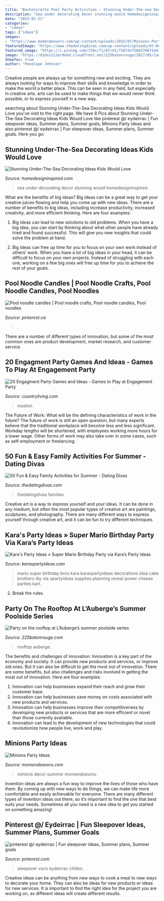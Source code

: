```yaml
---
title: "Bachelorette Pool Party Activities ~ Stunning Under-the-sea Decorating Ideas Kids Would Love"
description: "Sea under decorating decor stunning would homedesigninspired"
date: "2023-01-21"
categories:
- "ideas"
tags: ["ideas"]
images:
- "https://www.momendeavors.com/wp-content/uploads/2015/07/Minions-Party-624x1024.jpg"
featuredImage: "https://www.thedatingdivas.com/wp-content/uploads/At-Home-Family-Fun.jpg"
featured_image: "https://i.pinimg.com/736x/71/07/41/710741f5865760714438fcf290ab5526.jpg"
image: "https://d1dxs113ar9ebd.cloudfront.net/225batonrouge/2017/05/lauberge-rooftop.jpg"
ShowToc: true
author: "Penelope Johnson"
---
```



Creative people are always up for something new and exciting. They are always looking for ways to improve their skills and knowledge in order to make the world a better place. This can be seen in any field, but especially in creative arts. arts can be used to make things that we would never think possible, or to express yourself in a new way.

	

		
searching about Stunning Under-The-Sea Decorating Ideas Kids Would Love you've visit to the right page. We have 8 Pics about Stunning Under-The-Sea Decorating Ideas Kids Would Love like pinterest @/ eydeirrac | Fun sleepover ideas, Summer plans, Summer goals, Minions Party Ideas and also pinterest @/ eydeirrac | Fun sleepover ideas, Summer plans, Summer goals. Here you go:
		
    
## Stunning Under-The-Sea Decorating Ideas Kids Would Love

<img loading=lazy src="http://www.homedesigninspired.com/wp-content/uploads/2017/06/under-the-sea-decorating-inspiration-6-1.jpg" onerror="this.onerror=null;this.src='https://tse1.mm.bing.net/th?id=OIP.sQOsiJVtnO_xnj2UbgCs2gHaHa&amp;pid=15.1';" alt="Stunning Under-The-Sea Decorating Ideas Kids Would Love">

_Source: homedesigninspired.com_

>sea under decorating decor stunning would homedesigninspired. 

	

What are the benefits of big ideas?
Big ideas can be a great way to get your creative juices flowing and help you come up with new ideas. There are a number of benefits to big ideas, including increase productivity, increased creativity, and more efficient thinking. Here are four examples:
1. Big ideas can lead to new solutions to old problems. When you have a big idea, you can start by thinking about what other people have already tried and found successful. This will give you new insights that could solve the problem at hand.

2. Big ideas can free up time for you to focus on your own work instead of others’ work. When you have a lot of big ideas in your head, it can be difficult to focus on your own projects. Instead of struggling with each one, working on a few big ones will free up time for you to achieve the rest of your goals.

    
## Pool Noodle Candles | Pool Noodle Crafts, Pool Noodle Candles, Pool Noodles

<img loading=lazy src="https://i.pinimg.com/736x/6a/ed/05/6aed055fb90b2defe3e4a64a55338479.jpg" onerror="this.onerror=null;this.src='https://tse1.mm.bing.net/th?id=OIP.-YgKj0PVx2QlDsXmWNWTgwHaPN&amp;pid=15.1';" alt="Pool noodle candles | Pool noodle crafts, Pool noodle candles, Pool noodles">

_Source: pinterest.ca_

>. 

	

There are a number of different types of innovation, but some of the most common ones are product development, market research, and customer service.

    
## 20 Engagment Party Games And Ideas - Games To Play At Engagement Party

<img loading=lazy src="https://hips.hearstapps.com/hmg-prod.s3.amazonaws.com/images/engagement-party-games-1579819536.jpg?crop=0.670xw:1.00xh;0.290xw,0&amp;resize=640:*" onerror="this.onerror=null;this.src='https://tse1.mm.bing.net/th?id=OIP.7z2txDesAHymO6qFM-05mAHaHX&amp;pid=15.1';" alt="20 Engagment Party Games and Ideas - Games to Play at Engagement Party">

_Source: countryliving.com_

>maskot. 

	

The Future of Work: What will be the defining characteristics of work in the future?
The future of work is still an open question, but many experts believe that the traditional workplace will become less and less significant. Workday lengths will be shortened, with employees working more hours for a lower wage. Other forms of work may also take over in some cases, such as self-employment or freelancing.

    
## 50 Fun &amp; Easy Family Activities For Summer - Dating Divas

<img loading=lazy src="https://www.thedatingdivas.com/wp-content/uploads/At-Home-Family-Fun.jpg" onerror="this.onerror=null;this.src='https://tse4.mm.bing.net/th?id=OIP.Zc0kI6i_YNSfYcRFH_-QTwHaNv&amp;pid=15.1';" alt="50 Fun &amp; Easy Family Activities for Summer - Dating Divas">

_Source: thedatingdivas.com_

>thedatingdivas families. 

	

Creative art is a way to express yourself and your ideas. It can be done in any medium, but often the most popular types of creative art are paintings, sculptures, and photography. There are many different ways to express yourself through creative art, and it can be fun to try different techniques.

    
## Kara&#039;s Party Ideas » Super Mario Birthday Party Via Kara’s Party Ideas

<img loading=lazy src="https://karaspartyideas.com/wp-content/uploads/2013/07/mario-14.jpg" onerror="this.onerror=null;this.src='https://tse4.mm.bing.net/th?id=OIP.5tyPoe5T1hMpxsuSMo0lYgHaLM&amp;pid=15.1';" alt="Kara&#039;s Party Ideas » Super Mario Birthday Party via Kara’s Party Ideas">

_Source: karaspartyideas.com_

>mario super birthday bros kara karaspartyideas decorations idea cake brothers diy via spartyideas supplies planning reveal power cheese parties kart. 

	

2. Break the rules.

    
## Party On The Rooftop At L’Auberge’s Summer Poolside Series

<img loading=lazy src="https://d1dxs113ar9ebd.cloudfront.net/225batonrouge/2017/05/lauberge-rooftop.jpg" onerror="this.onerror=null;this.src='https://tse4.mm.bing.net/th?id=OIP.m8u8P3UpfsbFSUVsiUNMIAHaLL&amp;pid=15.1';" alt="Party on the rooftop at L’Auberge’s summer poolside series">

_Source: 225batonrouge.com_

>rooftop auberge. 

	

The benefits and challenges of innovation:
Innovation is a key part of the economy and society. It can provide new products and services, or improve old ones. But it can also be difficult to get the most out of innovation. There are some benefits, but also challenges and risks involved in getting the most out of innovation. Here are four examples:
1. Innovation can help businesses expand their reach and grow their customer base.
2. Innovation can help businesses save money on costs associated with new products and services.
3. Innovation can help businesses improve their competitiveness by developing new products or services that are more efficient or novel than those currently available.
4. Innovation can lead to the development of new technologies that could revolutionize how people live, work and play.

    
## Minions Party Ideas

<img loading=lazy src="https://www.momendeavors.com/wp-content/uploads/2015/07/Minions-Party-624x1024.jpg" onerror="this.onerror=null;this.src='https://tse2.mm.bing.net/th?id=OIP.e0-HRcn7C3iJMmFyPRO_zgHaMJ&amp;pid=15.1';" alt="Minions Party Ideas">

_Source: momendeavors.com_

>minions decor summer momendeavors. 

	

Invention ideas are always a fun way to improve the lives of those who have them. By coming up with new ways to do things, we can make life more comfortable and easily achievable for everyone. There are many different types of invention ideas out there, so it’s important to find the one that best suits your needs. Sometimes all you need is a new idea to get you started on something amazing!

    
## Pinterest @/ Eydeirrac | Fun Sleepover Ideas, Summer Plans, Summer Goals

<img loading=lazy src="https://i.pinimg.com/736x/71/07/41/710741f5865760714438fcf290ab5526.jpg" onerror="this.onerror=null;this.src='https://tse1.mm.bing.net/th?id=OIP.GJQtm4Z_TDA4RksgHvIpIgHaOO&amp;pid=15.1';" alt="pinterest @/ eydeirrac | Fun sleepover ideas, Summer plans, Summer goals">

_Source: pinterest.com_

>sleepover vsco eydeirrac chillen. 

	

Creative ideas can be anything from new ways to cook a meal to new ways to decorate your home. They can also be ideas for new products or ideas for new services. It is important to find the right idea for the project you are working on, as different ideas will create different results.

